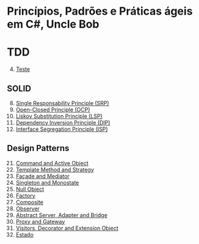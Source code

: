 # Princípios, Padrões e Práticas ágeis em C#, Uncle Bob

# TDD
4) [Teste](https://github.com/mathnogueira/resenha-livros/blob/master/agileCSharp/Cap4.md)

## SOLID
8) [Single Responsability Principle (SRP)](https://github.com/mathnogueira/resenha-livros/blob/master/agileCSharp/Cap8.md)
8) [Open-Closed Principle (OCP)](https://github.com/mathnogueira/resenha-livros/blob/master/agileCSharp/Cap9.md)
10) [Liskov Substitution Principle (LSP)](https://github.com/mathnogueira/resenha-livros/blob/master/agileCSharp/Cap10.md)
11) [Dependency Inversion Principle (DIP)](https://github.com/mathnogueira/resenha-livros/blob/master/agileCSharp/Cap11.md)
12) [Interface Segregation Principle (ISP)](https://github.com/mathnogueira/resenha-livros/blob/master/agileCSharp/Cap12.md)

## Design Patterns
21) [Command and Active Object](https://github.com/mathnogueira/resenha-livros/blob/master/agileCSharp/Cap21.md)
22) [Template Method and Strategy](https://github.com/mathnogueira/resenha-livros/blob/master/agileCSharp/Cap22.md)
23) [Façade and Mediator](https://github.com/mathnogueira/resenha-livros/blob/master/agileCSharp/Cap23.md)
24) [Singleton and Monostate](https://github.com/mathnogueira/resenha-livros/blob/master/agileCSharp/Cap24.md)
25) [Null Object](https://github.com/mathnogueira/resenha-livros/blob/master/agileCSharp/Cap25.md)
29) [Factory](https://github.com/mathnogueira/resenha-livros/blob/master/agileCSharp/Cap29.md)
31) [Composite](https://github.com/mathnogueira/resenha-livros/blob/master/agileCSharp/Cap31.md)
32) [Observer](https://github.com/mathnogueira/resenha-livros/blob/master/agileCSharp/Cap32.md)
33) [Abstract Server, Adapter and Bridge](https://github.com/mathnogueira/resenha-livros/blob/master/agileCSharp/Cap33.md)
34) [Proxy and Gateway](https://github.com/mathnogueira/resenha-livros/blob/master/agileCSharp/Cap34.md)
35) [Visitors, Decorator and Extension Object](https://github.com/mathnogueira/resenha-livros/blob/master/agileCSharp/Cap35.md)
36) [Estado](https://github.com/mathnogueira/resenha-livros/blob/master/agileCSharp/Cap36.md)
